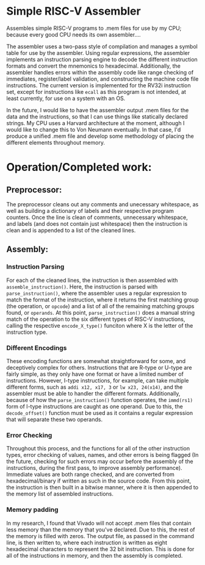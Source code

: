 # Simple RISC-V Assembler
Assembles simple RISC-V programs to .mem files for use by my CPU; because every good CPU needs its own assembler....

The assembler uses a two-pass style of compilation and manages a symbol table for use by the assembler. Using regular expressions, the assembler implements an instruction parsing engine to decode the different instruction formats and convert the mnemonics to hexadecimal. Additionally, the assembler handles errors within the assembly code like range checking of immediates, register/label validation, and constructing the machine code file instructions. The current version is implemented for the RV32i instruction set, except for instructions like `ecall` as this program is not intended, at least currently, for use on a system with an OS.

In the future, I would like to have the assembler output .mem files for the data and the instructions, so that I can use things like statically declared strings. My CPU uses a Harvard architecture at the moment, although I would like to change this to Von Neumann eventually. In that case, I'd produce a unified .mem file and develop some methodology of placing the different elements throughout memory.

# Operation/Completed work:
## Preprocessor:
The preprocessor cleans out any comments and unecessary whitespace, as well as building a dictionary of labels and their respective program counters. Once the line is clean of comments, unnecessary whitespace, and labels (and does not contain just whitespace) then the instruction is clean and is appended to a list of the cleaned lines.

## Assembly:
### Instruction Parsing
For each of the cleaned lines, the instruction is then assembled with `assemble_instruction()`. Here, the instruction is parsed with `parse_instruction()`, where the assembler uses a regular expression to match the format of the instruction, where it returns the first matching group (the operation, or `opcode`) and a list of all of the remaining matching groups found, or `operands`. At this point, `parse_instruction()` does a manual string match of the operation to the six different types of RISC-V instructions, calling the respective `encode_X_type()` funciton where X is the letter of the instruction type.

### Different Encodings
These encoding functions are somewhat straightforward for some, and deceptively complex for others. Instructions that are R-type or U-type are fairly simple, as they only have one format or have a limited number of instructions. However, I-type instructions, for example, can take multiple different forms, such as `addi x12, x17, 3` or `lw x23, 24(x14)`, and the assembler must be able to handler the different formats. Additionally, because of how the `parse_instruction()` function operates, the `immd(rs1)` form of I-type instructions are caught as one operand. Due to this, the `decode_offset()` function must be used as it contains a regular expression that will separate these two operands. 

### Error Checking
Throughout this process, and the functions for all of the other instruction types, error checking of values, names, and other errors is being flagged (In the future, checking for such errors may occur before the assembly of the instructions, during the first pass, to improve assembly performance). Immediate values are both range checked, and are converted from hexadecimal/binary if written as such in the source code. From this point, the instruction is then built in a bitwise manner, where it is then appended to the memory list of assembled instructions.

### Memory padding
In my research, I found that Vivado will not accept .mem files that contain less memory than the memory that you've declared. Due to this, the rest of the memory is filled with zeros. The output file, as passed in the command line, is then written to, where each instruction is written as eight hexadecimal characters to represent the 32 bit instruction. This is done for all of the instructions in memory, and then the assembly is completed.
